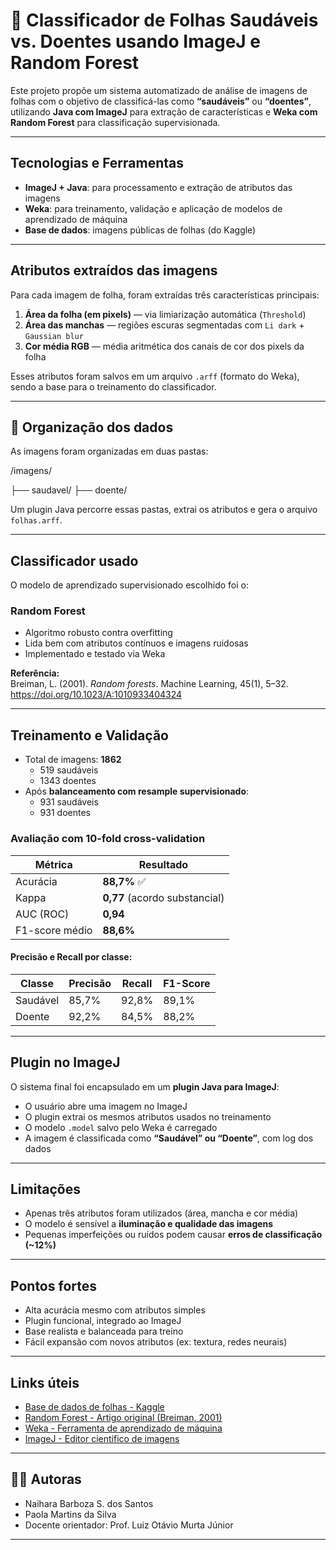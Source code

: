 # 🌿 Classificador de Folhas Saudáveis vs. Doentes usando ImageJ e Random Forest

Este projeto propõe um sistema automatizado de análise de imagens de folhas com o objetivo de classificá-las como **“saudáveis”** ou **“doentes”**, utilizando **Java com ImageJ** para extração de características e **Weka com Random Forest** para classificação supervisionada.

---

## Tecnologias e Ferramentas

-  **ImageJ + Java**: para processamento e extração de atributos das imagens
-  **Weka**: para treinamento, validação e aplicação de modelos de aprendizado de máquina
-  **Base de dados**: imagens públicas de folhas (do Kaggle)

---

## Atributos extraídos das imagens

Para cada imagem de folha, foram extraídas três características principais:

1. **Área da folha (em pixels)** — via limiarização automática (`Threshold`)
2. **Área das manchas** — regiões escuras segmentadas com `Li dark` + `Gaussian blur`
3. **Cor média RGB** — média aritmética dos canais de cor dos pixels da folha

Esses atributos foram salvos em um arquivo `.arff` (formato do Weka), sendo a base para o treinamento do classificador.

---

## 📂 Organização dos dados

As imagens foram organizadas em duas pastas:

/imagens/

├── saudavel/
├── doente/


Um plugin Java percorre essas pastas, extrai os atributos e gera o arquivo `folhas.arff`.

---

## Classificador usado

O modelo de aprendizado supervisionado escolhido foi o:

### Random Forest

- Algoritmo robusto contra overfitting
- Lida bem com atributos contínuos e imagens ruidosas
- Implementado e testado via Weka

**Referência:**  
Breiman, L. (2001). *Random forests*. Machine Learning, 45(1), 5–32. https://doi.org/10.1023/A:1010933404324

---

## Treinamento e Validação

- Total de imagens: **1862**
  - 519 saudáveis
  - 1343 doentes
- Após **balanceamento com resample supervisionado**:
  - 931 saudáveis
  - 931 doentes

### Avaliação com 10-fold cross-validation

| Métrica       | Resultado |
|---------------|-----------|
| Acurácia      | **88,7%** ✅  
| Kappa         | **0,77** (acordo substancial)  
| AUC (ROC)     | **0,94**  
| F1-score médio| **88,6%**

#### Precisão e Recall por classe:
| Classe    | Precisão | Recall | F1-Score |
|-----------|----------|--------|----------|
| Saudável  | 85,7%    | 92,8%  | 89,1%    |
| Doente    | 92,2%    | 84,5%  | 88,2%    |

---

## Plugin no ImageJ

O sistema final foi encapsulado em um **plugin Java para ImageJ**:

- O usuário abre uma imagem no ImageJ
- O plugin extrai os mesmos atributos usados no treinamento
- O modelo `.model` salvo pelo Weka é carregado
- A imagem é classificada como **“Saudável” ou “Doente”**, com log dos dados

---

## Limitações

- Apenas três atributos foram utilizados (área, mancha e cor média)
- O modelo é sensível a **iluminação e qualidade das imagens**
- Pequenas imperfeições ou ruídos podem causar **erros de classificação (~12%)**

---

## Pontos fortes

- Alta acurácia mesmo com atributos simples
- Plugin funcional, integrado ao ImageJ
- Base realista e balanceada para treino
- Fácil expansão com novos atributos (ex: textura, redes neurais)

---

## Links úteis

-  [Base de dados de folhas - Kaggle](https://www.kaggle.com/datasets/csafrit2/plant-leaves-for-imageclassification)
-  [Random Forest - Artigo original (Breiman, 2001)](https://doi.org/10.1023/A:1010933404324)
-  [Weka - Ferramenta de aprendizado de máquina](https://www.cs.waikato.ac.nz/ml/weka/)
-  [ImageJ - Editor científico de imagens](https://imagej.nih.gov/ij/)

---

## 👩‍💻 Autoras

- Naihara Barboza S. dos Santos  
- Paola Martins da Silva  
- Docente orientador: Prof. Luiz Otávio Murta Júnior

---


